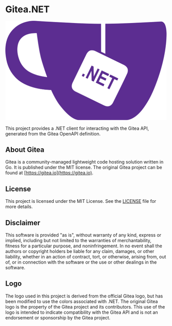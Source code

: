 # Gitea.NET

![Image](https://raw.githubusercontent.com/xTamasu/Gitea.NET/main/Gitea_NET_Logo.svg)

This project provides a .NET client for interacting with the Gitea API, generated from the Gitea OpenAPI definition.

## About Gitea

Gitea is a community-managed lightweight code hosting solution written in Go. It is published under the MIT license. The original Gitea project can be found at [https://gitea.io](https://gitea.io).

## License

This project is licensed under the MIT License. See the [LICENSE](LICENSE) file for more details.

## Disclaimer

This software is provided "as is", without warranty of any kind, express or implied, including but not limited to the warranties of merchantability, fitness for a particular purpose, and noninfringement. In no event shall the authors or copyright holders be liable for any claim, damages, or other liability, whether in an action of contract, tort, or otherwise, arising from, out of, or in connection with the software or the use or other dealings in the software.

## Logo

The logo used in this project is derived from the official Gitea logo, but has been modified to use the colors associated with .NET. The original Gitea logo is the property of the Gitea project and its contributors. This use of the logo is intended to indicate compatibility with the Gitea API and is not an endorsement or sponsorship by the Gitea project.